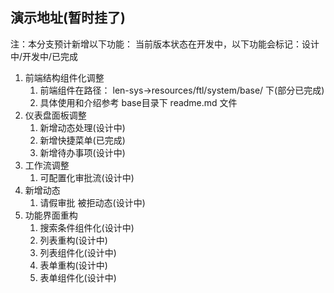 ## 演示地址(暂时挂了)
注：本分支预计新增以下功能：
当前版本状态在开发中，以下功能会标记：设计中/开发中/已完成
1. 前端结构组件化调整
    1. 前端组件在路径：
    len-sys->resources/ftl/system/base/ 下(部分已完成)
    2. 具体使用和介绍参考 base目录下 readme.md 文件
2. 仪表盘面板调整
    1. 新增动态处理(设计中)
    2. 新增快捷菜单(已完成)
    3. 新增待办事项(设计中)
3. 工作流调整
    1. 可配置化审批流(设计中)
4. 新增动态
    1. 请假审批 被拒动态(设计中)
5. 功能界面重构
    1. 搜索条件组件化(设计中)
    2. 列表重构(设计中)
    3. 列表组件化(设计中)
    4. 表单重构(设计中)
    4. 表单组件化(设计中)
